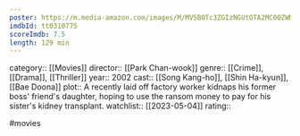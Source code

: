 ```yaml
---
poster: https://m.media-amazon.com/images/M/MV5BOTc3ZGIzNGUtOTA2MC00ZWMyLTk2MzAtYThiYWI0NmM5N2UxXkEyXkFqcGdeQXVyMTQxNzMzNDI@._V1_SX300.jpg
imdbId: tt0310775
scoreImdb: 7.5
length: 129 min
---
```


category:: [[Movies]]
director:: [[Park Chan-wook]]
genre:: [[Crime]], [[Drama]], [[Thriller]]
year:: 2002
cast:: [[Song Kang-ho]], [[Shin Ha-kyun]], [[Bae Doona]]
plot:: A recently laid off factory worker kidnaps his former boss' friend's daughter, hoping to use the ransom money to pay for his sister's kidney transplant.
watchlist:: [[2023-05-04]]
rating::

#movies 


